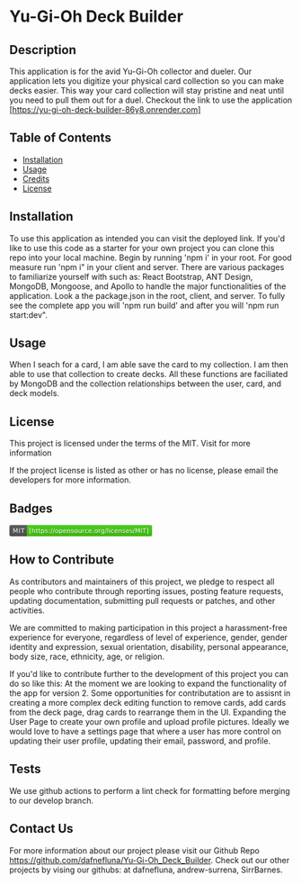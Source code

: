 # Yu-Gi-Oh Deck Builder

## Description

This application is for the avid Yu-Gi-Oh collector and dueler. Our application lets you digitize your physical card collection so you can make decks easier. This way your card collection will stay pristine and neat until you need to pull them out for a duel. Checkout the link to use the application [https://yu-gi-oh-deck-builder-86y8.onrender.com]

## Table of Contents

- [Installation](#installation)
- [Usage](#usage)
- [Credits](#credits)
- [License](#license)

## Installation

To use this application as intended you can visit the deployed link. If you'd like to use this code as a starter for your own project you can clone this repo into your local machine. Begin by running 'npm i' in your root. For good measure run 'npm i" in your client and server. There are various packages to familiarize yourself with such as: React Bootstrap, ANT Design, MongoDB, Mongoose, and Apollo to handle the major functionalities of the application. Look a the package.json in the root, client, and server. To fully see the complete app you will 'npm run build' and after you will 'npm run start:dev".

## Usage

 When I seach for a card, I am able save the card to my collection. I am then able to use that collection to create decks. All these functions are faciliated by MongoDB and the collection relationships between the user, card, and deck models.

## License

This project is licensed under the terms of the MIT. Visit  for more information

If the project license is listed as other or has no license, please email the developers for more information.

## Badges

<svg xmlns="http://www.w3.org/2000/svg" xmlns:xlink="http://www.w3.org/1999/xlink" width="254" height="20" role="img" aria-label="MIT: [https://opensource.org/licenses/MIT]"><title>MIT: [https://opensource.org/licenses/MIT]</title><linearGradient id="s" x2="0" y2="100%"><stop offset="0" stop-color="#bbb" stop-opacity=".1"/><stop offset="1" stop-opacity=".1"/></linearGradient><clipPath id="r"><rect width="254" height="20" rx="3" fill="#fff"/></clipPath><g clip-path="url(#r)"><rect width="31" height="20" fill="#555"/><rect x="31" width="223" height="20" fill="#4c1"/><rect width="254" height="20" fill="url(#s)"/></g><g fill="#fff" text-anchor="middle" font-family="Verdana,Geneva,DejaVu Sans,sans-serif" text-rendering="geometricPrecision" font-size="110"><text aria-hidden="true" x="165" y="150" fill="#010101" fill-opacity=".3" transform="scale(.1)" textLength="210">MIT</text><text x="165" y="140" transform="scale(.1)" fill="#fff" textLength="210">MIT</text><text aria-hidden="true" x="1415" y="150" fill="#010101" fill-opacity=".3" transform="scale(.1)" textLength="2130">[https://opensource.org/licenses/MIT]</text><text x="1415" y="140" transform="scale(.1)" fill="#fff" textLength="2130">[https://opensource.org/licenses/MIT]</text></g></svg>

## How to Contribute

As contributors and maintainers of this project, we pledge to respect all people who contribute through reporting issues, posting feature requests, updating documentation, submitting pull requests or patches, and other activities.

We are committed to making participation in this project a harassment-free experience for everyone, regardless of level of experience, gender, gender identity and expression, sexual orientation, disability, personal appearance, body size, race, ethnicity, age, or religion.

If you'd like to contribute further to the development of this project you can do so like this:
At the moment we are looking to expand the functionality of the app for version 2. Some opportunities for contributation are to assisnt in creating a more complex deck editing function to remove cards, add cards from the deck page, drag cards to rearrange them in the UI. Expanding the User Page to create your own profile and upload profile pictures. Ideally we would love to have a settings page that where a user has more control on updating their user profile, updating their email, password, and profile.

## Tests

We use github actions to perform a lint check for formatting before merging to our develop branch.

## Contact Us

For more information about our project please visit our Github Repo <https://github.com/dafnefluna/Yu-Gi-Oh_Deck_Builder>. Check out our other projects by vising our githubs: at dafnefluna, andrew-surrena, SirrBarnes.
